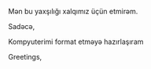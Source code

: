 Mən bu yaxşılığı xalqımız üçün etmirəm.

Sadəcə,

Kompyuterimi format etməyə hazırlaşıram

Greetings,
